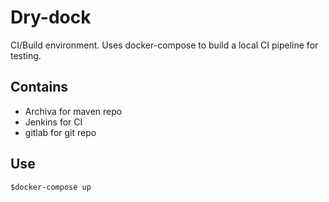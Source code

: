 # Dry-dock 

CI/Build environment. Uses docker-compose to build a local CI pipeline for testing. 

## Contains

- Archiva for maven repo
- Jenkins for CI
- gitlab for git repo

## Use

```
$docker-compose up
```
